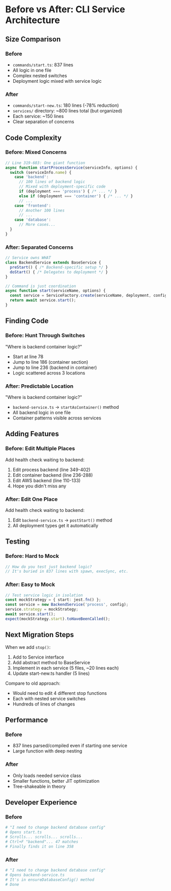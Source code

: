 # Before vs After: CLI Service Architecture

## Size Comparison

### Before
- `commands/start.ts`: 837 lines
- All logic in one file
- Complex nested switches
- Deployment logic mixed with service logic

### After
- `commands/start-new.ts`: 180 lines (-78% reduction)
- `services/` directory: ~800 lines total (but organized)
- Each service: ~150 lines
- Clear separation of concerns

## Code Complexity

### Before: Mixed Concerns
```typescript
// Line 319-603: One giant function
async function startProcessService(serviceInfo, options) {
  switch (serviceInfo.name) {
    case 'backend':
      // 100 lines of backend logic
      // Mixed with deployment-specific code
      if (deployment === 'process') { /* ... */ }
      else if (deployment === 'container') { /* ... */ }
      // ...
    case 'frontend':
      // Another 100 lines
      // ...
    case 'database':
      // More cases...
  }
}
```

### After: Separated Concerns
```typescript
// Service owns WHAT
class BackendService extends BaseService {
  preStart() { /* Backend-specific setup */ }
  doStart() { /* Delegates to deployment */ }
}

// Command is just coordination
async function start(serviceName, options) {
  const service = ServiceFactory.create(serviceName, deployment, config);
  return await service.start();
}
```

## Finding Code

### Before: Hunt Through Switches
"Where is backend container logic?"
- Start at line 78
- Jump to line 186 (container section)
- Jump to line 236 (backend in container)
- Logic scattered across 3 locations

### After: Predictable Location
"Where is backend container logic?"
- `backend-service.ts` → `startAsContainer()` method
- All backend logic in one file
- Container patterns visible across services

## Adding Features

### Before: Edit Multiple Places
Add health check waiting to backend:
1. Edit process backend (line 349-402)
2. Edit container backend (line 236-288)  
3. Edit AWS backend (line 110-133)
4. Hope you didn't miss any

### After: Edit One Place
Add health check waiting to backend:
1. Edit `backend-service.ts` → `postStart()` method
2. All deployment types get it automatically

## Testing

### Before: Hard to Mock
```typescript
// How do you test just backend logic?
// It's buried in 837 lines with spawn, execSync, etc.
```

### After: Easy to Mock
```typescript
// Test service logic in isolation
const mockStrategy = { start: jest.fn() };
const service = new BackendService('process', config);
service.strategy = mockStrategy;
await service.start();
expect(mockStrategy.start).toHaveBeenCalled();
```

## Next Migration Steps

When we add `stop()`:
1. Add to Service interface
2. Add abstract method to BaseService
3. Implement in each service (5 files, ~20 lines each)
4. Update start-new.ts handler (5 lines)

Compare to old approach:
- Would need to edit 4 different stop functions
- Each with nested service switches
- Hundreds of lines of changes

## Performance

### Before
- 837 lines parsed/compiled even if starting one service
- Large function with deep nesting

### After  
- Only loads needed service class
- Smaller functions, better JIT optimization
- Tree-shakeable in theory

## Developer Experience

### Before
```bash
# "I need to change backend database config"
# Opens start.ts
# Scrolls... scrolls... scrolls...
# Ctrl+F "backend"... 47 matches
# Finally finds it on line 358
```

### After
```bash
# "I need to change backend database config"
# Opens backend-service.ts
# It's in ensureDatabaseConfig() method
# Done
```